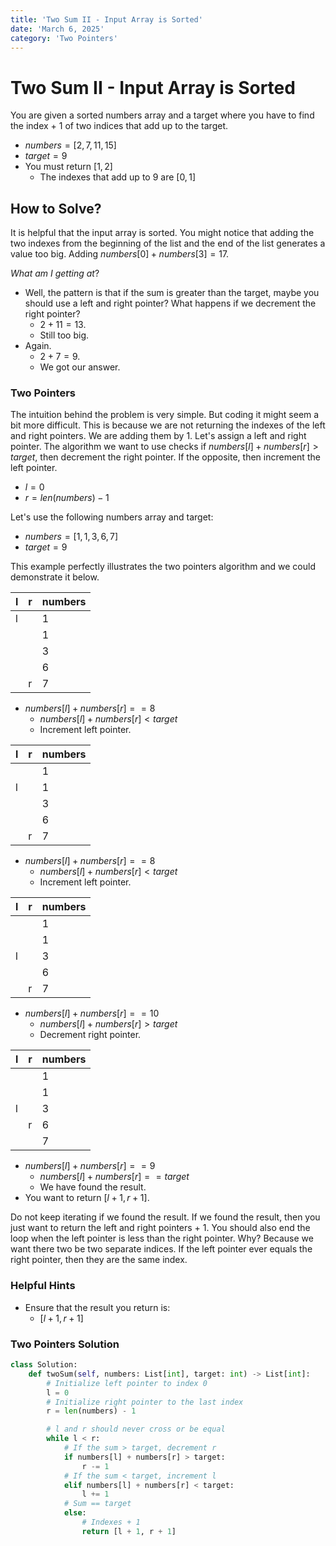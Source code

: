```yaml
---
title: 'Two Sum II - Input Array is Sorted'
date: 'March 6, 2025'
category: 'Two Pointers'
---
```


# Two Sum II - Input Array is Sorted

You are given a sorted numbers array and a target where you have to find the index + 1 of two indices that add up to the target.

- $numbers = [2, 7, 11, 15]$
- $target = 9$
- You must return $[1, 2]$
    - The indexes that add up to 9 are $[0, 1]$

## How to Solve?

It is helpful that the input array is sorted. You might notice that adding the two indexes from the beginning of the list and the end of the list generates a value too big. Adding $numbers[0] + numbers[3] = 17$.

$What\ am\ I\ getting\ at?$
- Well, the pattern is that if the sum is greater than the target, maybe you should use a left and right pointer? What happens if we decrement the right pointer?
    - $2 + 11 = 13$.
    - Still too big.
- Again.
    - $2 + 7 = 9$.
    - We got our answer.

### Two Pointers

The intuition behind the problem is very simple. But coding it might seem a bit more difficult. This is because we are not returning the indexes of the left and right pointers. We are adding them by 1. Let's assign a left and right pointer. The algorithm we want to use checks if $numbers[l] + numbers[r] > target$, then decrement the right pointer. If the opposite, then increment the left pointer.

- $l = 0$
- $r = len(numbers) - 1$

Let's use the following numbers array and target:

- $numbers = [1, 1, 3, 6, 7]$
- $target = 9$

This example perfectly illustrates the two pointers algorithm and we could demonstrate it below.

|   l   |   r   |   numbers |
|   --- |   --- |   ---     |
|   l   |       |   1       |
|       |       |   1       |
|       |       |   3       |
|       |       |   6       |
|       |   r   |   7       |

- $numbers[l] + numbers[r] == 8$
    - $numbers[l] + numbers[r] < target$
    - Increment left pointer.

|   l   |   r   |   numbers |
|   --- |   --- |   ---     |
|       |       |   1       |
|   l   |       |   1       |
|       |       |   3       |
|       |       |   6       |
|       |   r   |   7       |

- $numbers[l] + numbers[r] == 8$
    - $numbers[l] + numbers[r] < target$
    - Increment left pointer.

|   l   |   r   |   numbers |
|   --- |   --- |   ---     |
|       |       |   1       |
|       |       |   1       |
|   l   |       |   3       |
|       |       |   6       |
|       |   r   |   7       |

- $numbers[l] + numbers[r] == 10$
    - $numbers[l] + numbers[r] > target$
    - Decrement right pointer.

|   l   |   r   |   numbers |
|   --- |   --- |   ---     |
|       |       |   1       |
|       |       |   1       |
|   l   |       |   3       |
|       |   r   |   6       |
|       |       |   7       |

- $numbers[l] + numbers[r] == 9$
    - $numbers[l] + numbers[r] == target$
    - We have found the result.
- You want to return $[l + 1, r + 1]$.

Do not keep iterating if we found the result. If we found the result, then you just want to return the left and right pointers + 1. You should also end the loop when the left pointer is less than the right pointer. Why? Because we want there two be two separate indices. If the left pointer ever equals the right pointer, then they are the same index.

### Helpful Hints

- Ensure that the result you return is:
    - $[l + 1, r + 1]$

### Two Pointers Solution

```python
class Solution:
    def twoSum(self, numbers: List[int], target: int) -> List[int]:
        # Initialize left pointer to index 0
        l = 0
        # Initialize right pointer to the last index
        r = len(numbers) - 1

        # l and r should never cross or be equal
        while l < r:
            # If the sum > target, decrement r
            if numbers[l] + numbers[r] > target:
                r -= 1
            # If the sum < target, increment l
            elif numbers[l] + numbers[r] < target:
                l += 1
            # Sum == target
            else:
                # Indexes + 1
                return [l + 1, r + 1]